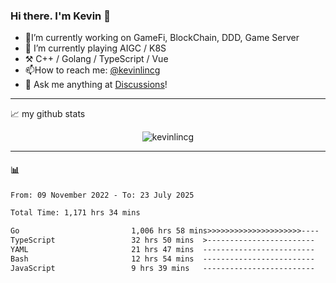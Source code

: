 ### Hi there. I'm Kevin 👋

- 🔭I’m currently working on GameFi, BlockChain, DDD, Game Server
- 🌱 I’m currently playing AIGC / K8S
-   :hammer_and_pick: C++ / Golang / TypeScript / Vue
- 📫How to reach me: [@kevinlincg](https://twitter.com/kevinlincg) 
-   :thought_balloon: Ask me anything at [Discussions](https://github.com/kevinlincg/kevinlincg/issues/new)!

---

📈 my github stats

<p align="center"> <img src="https://github-readme-stats-ouuan.vercel.app/api?username=kevinlincg&theme=dark&show_icons=true&count_private=true" alt="kevinlincg" />

---

#### :bar_chart: 

<!--START_SECTION:waka-->

```txt
From: 09 November 2022 - To: 23 July 2025

Total Time: 1,171 hrs 34 mins

Go                         1,006 hrs 58 mins>>>>>>>>>>>>>>>>>>>>>----   85.95 %
TypeScript                 32 hrs 50 mins  >------------------------   02.80 %
YAML                       21 hrs 47 mins  -------------------------   01.86 %
Bash                       12 hrs 54 mins  -------------------------   01.10 %
JavaScript                 9 hrs 39 mins   -------------------------   00.82 %
```

<!--END_SECTION:waka-->

